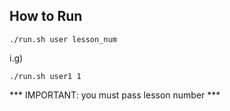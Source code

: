 ## How to Run
```shell
./run.sh user lesson_num
```

i.g)
```shell
./run.sh user1 1
```

*** IMPORTANT: you must pass lesson number ***
